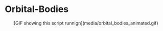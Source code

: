 # Orbital-Bodies

<div align="center">
![GIF showing this script runnign](media/orbital_bodies_animated.gif)
</div>
